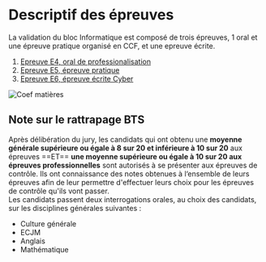 # Descriptif des épreuves

La validation du bloc Informatique est composé de trois épreuves, 1 oral et une épreuve pratique organisé en CCF, et une epreuve écrite. 

1. [Epreuve E4, oral de professionalisation](./E4.md)
2. [Epreuve E5, épreuve pratique](./E5.md)
3. [Epreuve E6, épreuve écrite Cyber](./E6.md)

![Coef matières](./info/data/E456.png)

## Note sur le rattrapage BTS 

Après délibération du jury, les candidats qui ont obtenu une **moyenne générale supérieure ou égale à 8 sur 20 et inférieure à 10 sur 20** aux épreuves  ==ET== **une moyenne supérieure ou égale à 10 sur 20 aux épreuves professionnelles** sont autorisés à se présenter aux épreuves de contrôle. Ils ont connaissance des notes obtenues à l‘ensemble de leurs épreuves afin de leur permettre d'effectuer leurs choix pour les épreuves de contrôle qu'ils vont passer.<br />
Les candidats passent deux interrogations orales, au choix des candidats, sur les disciplines générales suivantes :<br />
- Culture générale<br />
- ECJM<br />
- Anglais<br />
- Mathématique 